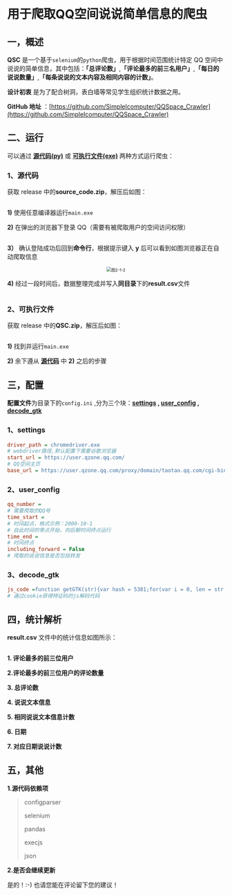 # 用于爬取QQ空间说说简单信息的爬虫

## <span id = "status">一，概述</span>

**QSC** 是一个基于<code>selenium</code>的<code>python</code>爬虫，用于根据时间范围统计特定 QQ 空间中说说的简单信息，其中包括：**「总评论数」**,**「评论最多的前三名用户」**,**「每日的说说数量」**,**「每条说说的文本内容及相同内容的计数」**。

**设计初衷** 是为了配合树洞，表白墙等常见学生组织统计数据之用。

**GitHub 地址** ：[https://github.com/SimpleIcomputer/QQSpace_Crawler](https://github.com/SimpleIcomputer/QQSpace_Crawler)

## <span id = "run">二、运行</span>

可以通过 **[源代码(py)](#source_code)** 或 **[可执行文件(exe)](#exe)** 两种方式运行爬虫：

### <span id = "source_code">1、源代码</span>

获取 release 中的**source_code.zip**，解压后如图：

<div align=center><img src="/posts/2020/4-20/图 2-1-0.png" alt="" style="zoom:67%;" /></div>

**1)** 使用任意编译器运行<code>main.exe</code>

**2)** 在弹出的浏览器下登录 QQ（需要有被爬取用户的空间访问权限）

<div align=center><img src="/posts/2020/4-20/图 2-1-1.png" alt="" style="zoom: 50%;" /></div>

**3）** 确认登陆成功后回到**命令行**，根据提示键入 **y** 后可以看到如图浏览器正在自动爬取信息

<div align=center><img src="/posts/2020/4-20/图 2-1-2.png" alt="图2-1-2" style="zoom:67%;" /></div>

**4)** 经过一段时间后，数据整理完成并写入**同目录**下的**result.csv**文件

<div align=center><img src="/posts/2020/4-20/图 2-1-3.png" alt="" style="zoom: 67%;" /></div>

### <span id = "exe">2、可执行文件</span>

获取 release 中的**QSC.zip**，解压后如图：

<div align=center><img src="/posts/2020/4-20/图 2-2-0.png" alt="" style="zoom:67%;" /></div>

**1)** 找到并运行<code>main.exe</code>

**2)** 余下遵从 **[源代码](#source_code)** 中 **2)** 之后的步骤

## <span id = "configs">三，配置</span>

**配置文件**为目录下的<code>config.ini</code> ,分为三个块：**[settings](#settings) , [user_config](#user_config) , [decode_gtk](#decode_gtk)**

### <span id = "settings">1、settings</span>

```ini
driver_path = chromedriver.exe
# webdriver路径,默认配置下需要谷歌浏览器
start_url = https://user.qzone.qq.com/
# QQ空间主页
base_url = https://user.qzone.qq.com/proxy/domain/taotao.qq.com/cgi-bin/emotion_cgi_msglist_v6?uin={}&inCharset=utf-8&outCharset=utf-8&hostUin={}&notice=0&sort=0&pos={}&num={}&cgi_host=https%3A%2F%2Fuser.qzone.qq.com%2Fproxy%2Fdomain%2Ftaotao.qq.com%2Fcgi-bin%2Femotion_cgi_msglist_v6&code_version=1&format=jsonp&need_private_comment=1&g_tk={}
```

### <span id = "user_config">2、user_config</span>

```ini
qq_number =
# 需要爬取的QQ号
time_start =
# 时间起点，格式示例：2000-10-1
# 自此时间的零点开始，向后朝时间终点运行
time_end =
# 时间终点
including_forward = False
# 爬取的说说信息是否包括转发
```

### <span id = "decode_gtk">3、decode_gtk</span>

```ini
js_code =function getGTK(str){var hash = 5381;for(var i = 0, len = str.length; i < len; ++i){hash += (hash << 5) + str.charAt(i).charCodeAt();}return hash&2147483647 ;}
# 通过cookie获得特征码的js解码代码
```

## <span id = "analysis">四，统计解析</span >

**result.csv** 文件中的统计信息如图所示：

<div align=center> <img src="/posts/2020/4-20/图 4-0-0.png" alt="" style="zoom: 22%;" /></div>

**1. 评论最多的前三位用户**

**2.评论最多的前三位用户的评论数量**

**3. 总评论数**

**4. 说说文本信息**

**5. 相同说说文本信息计数**

**6. 日期**

**7. 对应日期说说计数**

## <span id = "others">五，其他</span>

**1.源代码依赖项**

> configparser
>
> selenium
>
> pandas
>
> execjs
>
> json

**2.是否会继续更新**

是的！:-) 也请您能在评论留下您的建议！

